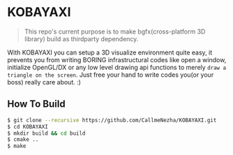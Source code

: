 # KOBAYAXI

> This repo's current purpose is to make bgfx(cross-platform 3D library) build as thirdparty dependency.

With KOBAYAXI you can setup a 3D visualize environment quite easy, it prevents you from writing BORING infrastructural codes like 
open a window, initialize OpenGL/DX or any low level drawing api functions to merely `draw a triangle on the screen`. Just free
your hand to write codes you(or your boss) really care about.   :)

## How To Build
``` bash
$ git clone --recursive https://github.com/CallmeNezha/KOBAYAXI.git
$ cd KOBAYAXI
$ mkdir build && cd build
$ cmake ..
$ make
```
